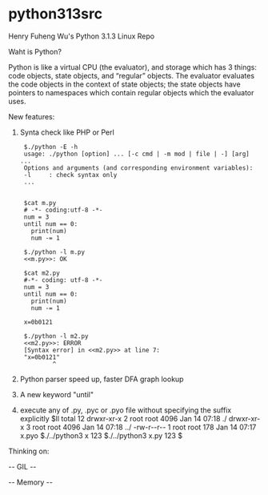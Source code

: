 python313src
============

Henry Fuheng Wu's Python 3.1.3 Linux Repo

Waht is Python?

Python is like a virtual CPU (the evaluator), and storage which has 3 things: code objects, state objects, and “regular” objects. The evaluator evaluates the code objects in the context of state objects; the state objects have pointers to namespaces which contain regular objects which the evaluator uses.


New features:

1. Synta check like PHP or Perl

        $./python -E -h
        usage: ./python [option] ... [-c cmd | -m mod | file | -] [arg] ...
        Options and arguments (and corresponding environment variables):
        -l     : check syntax only
        ...


        $cat m.py
        # -*- coding:utf-8 -*-
        num = 3
        until num == 0:
          print(num)
          num -= 1
        
        $./python -l m.py
        <<m.py>>: OK
        
        $cat m2.py
        #-*- coding: utf-8 -*-
        num = 3
        until num == 0:
          print(num)
          num -= 1
        
        x=0b0121
        
        $./python -l m2.py
        <<m2.py>>: ERROR
        [Syntax error] in <<m2.py>> at line 7:
        "x=0b0121"
                ^


2. Python parser speed up, faster DFA graph lookup

3. A new keyword "until"

4. execute any of .py, .pyc or .pyo file without specifying the suffix explicitly
        $ll
        total 12
        drwxr-xr-x 2 root root 4096 Jan 14 07:18 ./
        drwxr-xr-x 3 root root 4096 Jan 14 07:18 ../
        -rw-r--r-- 1 root root  178 Jan 14 07:17 x.pyo
        $./../python3 x
        123
        $./../python3 x.py
        123
        $



Thinking on:

-- GIL --

-- Memory --

